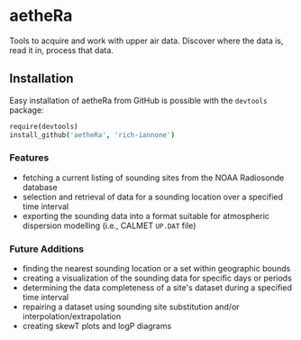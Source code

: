 aetheRa
=======

Tools to acquire and work with upper air data. Discover where the data is, read it in, process that data.

## Installation

Easy installation of aetheRa from GitHub is possible with the `devtools` package:

```coffee
require(devtools)
install_github('aetheRa', 'rich-iannone')
```

### Features

- fetching a current listing of sounding sites from the NOAA Radiosonde database
- selection and retrieval of data for a sounding location over a specified time interval
- exporting the sounding data into a format suitable for atmospheric dispersion modelling (i.e., CALMET `UP.DAT` file)

### Future Additions

- finding the nearest sounding location or a set within geographic bounds
- creating a visualization of the sounding data for specific days or periods
- determining the data completeness of a site's dataset during a specified time interval
- repairing a dataset using sounding site substitution and/or interpolation/extrapolation
- creating skewT plots and logP diagrams
